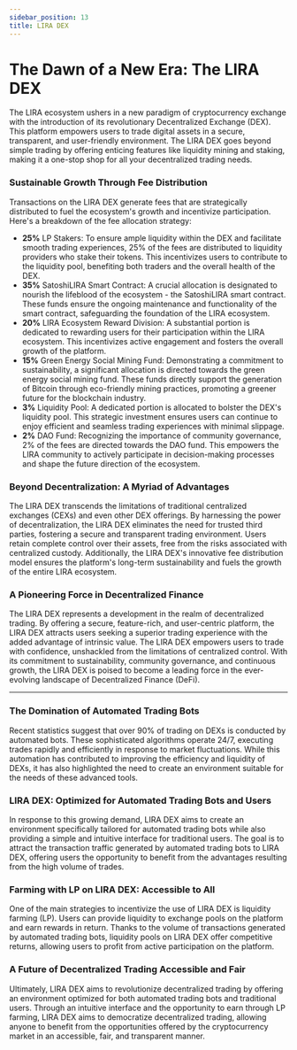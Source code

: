 ```yaml
---
sidebar_position: 13
title: LIRA DEX
---
```


# The Dawn of a New Era: The LIRA DEX
The LIRA ecosystem ushers in a new paradigm of cryptocurrency exchange with the introduction of its revolutionary Decentralized Exchange (DEX).  This platform empowers users to trade digital assets in a secure, transparent, and user-friendly environment.  The LIRA DEX goes beyond simple trading by offering enticing features like liquidity mining and staking, making it a one-stop shop for all your decentralized trading needs.

### Sustainable Growth Through Fee Distribution
Transactions on the LIRA DEX generate fees that are strategically distributed to fuel the ecosystem's growth and incentivize participation. Here's a breakdown of the fee allocation strategy:

- **25%** LP Stakers: To ensure ample liquidity within the DEX and facilitate smooth trading experiences, 25% of the fees are distributed to liquidity providers who stake their tokens. This incentivizes users to contribute to the liquidity pool, benefiting both traders and the overall health of the DEX.
- **35%** SatoshiLIRA Smart Contract: A crucial allocation is designated to nourish the lifeblood of the ecosystem - the SatoshiLIRA smart contract. These funds ensure the ongoing maintenance and functionality of the smart contract, safeguarding the foundation of the LIRA ecosystem.
- **20%** LIRA Ecosystem Reward Division: A substantial portion is dedicated to rewarding users for their participation within the LIRA ecosystem. This incentivizes active engagement and fosters the overall growth of the platform.
- **15%** Green Energy Social Mining Fund: Demonstrating a commitment to sustainability, a significant allocation is directed towards the green energy social mining fund. These funds directly support the generation of Bitcoin through eco-friendly mining practices, promoting a greener future for the blockchain industry.
- **3%** Liquidity Pool: A dedicated portion is allocated to bolster the DEX's liquidity pool. This strategic investment ensures users can continue to enjoy efficient and seamless trading experiences with minimal slippage.
- **2%** DAO Fund: Recognizing the importance of community governance, 2% of the fees are directed towards the DAO fund. This empowers the LIRA community to actively participate in decision-making processes and shape the future direction of the ecosystem.

### Beyond Decentralization: A Myriad of Advantages
The LIRA DEX transcends the limitations of traditional centralized exchanges (CEXs) and even other DEX offerings.  By harnessing the power of decentralization, the LIRA DEX eliminates the need for trusted third parties, fostering a secure and transparent trading environment. Users retain complete control over their assets, free from the risks associated with centralized custody. Additionally, the LIRA DEX's innovative fee distribution model ensures the platform's long-term sustainability and fuels the growth of the entire LIRA ecosystem.

### A Pioneering Force in Decentralized Finance
The LIRA DEX represents a development in the realm of decentralized trading.  By offering a secure, feature-rich, and user-centric platform, the LIRA DEX attracts users seeking a superior trading experience with the added advantage of intrinsic value.  The LIRA DEX empowers users to trade with confidence, unshackled from the limitations of centralized control.  With its commitment to sustainability, community governance, and continuous growth, the LIRA DEX is poised to become a leading force in the ever-evolving landscape of Decentralized Finance (DeFi).

---

### The Domination of Automated Trading Bots

Recent statistics suggest that over 90% of trading on DEXs is conducted by automated bots. These sophisticated algorithms operate 24/7, executing trades rapidly and efficiently in response to market fluctuations. While this automation has contributed to improving the efficiency and liquidity of DEXs, it has also highlighted the need to create an environment suitable for the needs of these advanced tools.

### LIRA DEX: Optimized for Automated Trading Bots and Users

In response to this growing demand, LIRA DEX aims to create an environment specifically tailored for automated trading bots while also providing a simple and intuitive interface for traditional users. The goal is to attract the transaction traffic generated by automated trading bots to LIRA DEX, offering users the opportunity to benefit from the advantages resulting from the high volume of trades.

### Farming with LP on LIRA DEX: Accessible to All

One of the main strategies to incentivize the use of LIRA DEX is liquidity farming (LP). Users can provide liquidity to exchange pools on the platform and earn rewards in return. Thanks to the volume of transactions generated by automated trading bots, liquidity pools on LIRA DEX offer competitive returns, allowing users to profit from active participation on the platform.

### A Future of Decentralized Trading Accessible and Fair

Ultimately, LIRA DEX aims to revolutionize decentralized trading by offering an environment optimized for both automated trading bots and traditional users. Through an intuitive interface and the opportunity to earn through LP farming, LIRA DEX aims to democratize decentralized trading, allowing anyone to benefit from the opportunities offered by the cryptocurrency market in an accessible, fair, and transparent manner.